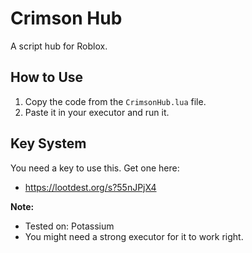 # Crimson Hub

A script hub for Roblox.

## How to Use

1.  Copy the code from the `CrimsonHub.lua` file.
2.  Paste it in your executor and run it.

## Key System

You need a key to use this. Get one here:

* https://lootdest.org/s?55nJPjX4

**Note:**
* Tested on: Potassium
* You might need a strong executor for it to work right.
